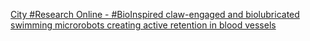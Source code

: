 [City #Research Online - #BioInspired claw-engaged and biolubricated swimming microrobots creating active retention in blood vessels](https://qi.tc/qi/113220)